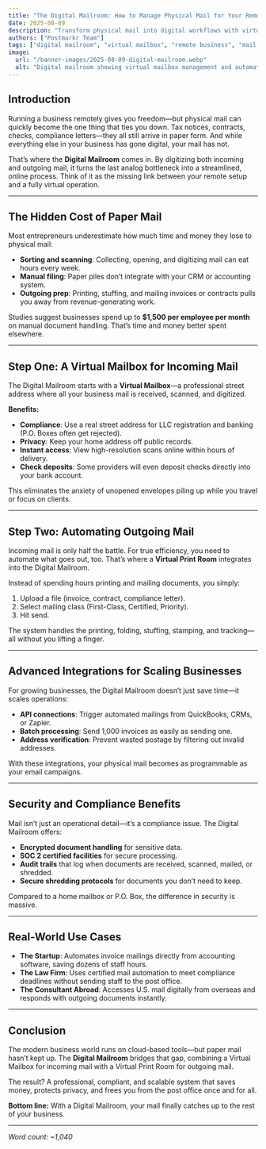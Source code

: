 ```yaml
---
title: "The Digital Mailroom: How to Manage Physical Mail for Your Remote Business"
date: 2025-08-09
description: "Transform physical mail into digital workflows with virtual mailboxes. Receive scans, automate sending, and manage business correspondence remotely without a physical office."
authors: ["Postmarkr Team"]
tags: ["digital mailroom", "virtual mailbox", "remote business", "mail automation"]
image:
  url: "/banner-images/2025-08-09-digital-mailroom.webp"
  alt: "Digital mailroom showing virtual mailbox management and automated mail workflows"
---
```


## Introduction

Running a business remotely gives you freedom—but physical mail can quickly become the one thing that ties you down. Tax notices, contracts, checks, compliance letters—they all still arrive in paper form. And while everything else in your business has gone digital, your mail has not.  

That’s where the **Digital Mailroom** comes in. By digitizing both incoming and outgoing mail, it turns the last analog bottleneck into a streamlined, online process. Think of it as the missing link between your remote setup and a fully virtual operation.  

---

## The Hidden Cost of Paper Mail

Most entrepreneurs underestimate how much time and money they lose to physical mail:  

- **Sorting and scanning**: Collecting, opening, and digitizing mail can eat hours every week.  
- **Manual filing**: Paper piles don’t integrate with your CRM or accounting system.  
- **Outgoing prep**: Printing, stuffing, and mailing invoices or contracts pulls you away from revenue-generating work.  

Studies suggest businesses spend up to **$1,500 per employee per month** on manual document handling. That’s time and money better spent elsewhere.  

---

## Step One: A Virtual Mailbox for Incoming Mail

The Digital Mailroom starts with a **Virtual Mailbox**—a professional street address where all your business mail is received, scanned, and digitized.  

**Benefits:**  
- **Compliance**: Use a real street address for LLC registration and banking (P.O. Boxes often get rejected).  
- **Privacy**: Keep your home address off public records.  
- **Instant access**: View high-resolution scans online within hours of delivery.  
- **Check deposits**: Some providers will even deposit checks directly into your bank account.  

This eliminates the anxiety of unopened envelopes piling up while you travel or focus on clients.  

---

## Step Two: Automating Outgoing Mail

Incoming mail is only half the battle. For true efficiency, you need to automate what goes out, too. That’s where a **Virtual Print Room** integrates into the Digital Mailroom.  

Instead of spending hours printing and mailing documents, you simply:  

1. Upload a file (invoice, contract, compliance letter).  
2. Select mailing class (First-Class, Certified, Priority).  
3. Hit send.  

The system handles the printing, folding, stuffing, stamping, and tracking—all without you lifting a finger.  

---

## Advanced Integrations for Scaling Businesses

For growing businesses, the Digital Mailroom doesn’t just save time—it scales operations:  

- **API connections**: Trigger automated mailings from QuickBooks, CRMs, or Zapier.  
- **Batch processing**: Send 1,000 invoices as easily as sending one.  
- **Address verification**: Prevent wasted postage by filtering out invalid addresses.  

With these integrations, your physical mail becomes as programmable as your email campaigns.  

---

## Security and Compliance Benefits

Mail isn’t just an operational detail—it’s a compliance issue. The Digital Mailroom offers:  

- **Encrypted document handling** for sensitive data.  
- **SOC 2 certified facilities** for secure processing.  
- **Audit trails** that log when documents are received, scanned, mailed, or shredded.  
- **Secure shredding protocols** for documents you don’t need to keep.  

Compared to a home mailbox or P.O. Box, the difference in security is massive.  

---

## Real-World Use Cases

- **The Startup**: Automates invoice mailings directly from accounting software, saving dozens of staff hours.  
- **The Law Firm**: Uses certified mail automation to meet compliance deadlines without sending staff to the post office.  
- **The Consultant Abroad**: Accesses U.S. mail digitally from overseas and responds with outgoing documents instantly.  

---

## Conclusion

The modern business world runs on cloud-based tools—but paper mail hasn’t kept up. The **Digital Mailroom** bridges that gap, combining a Virtual Mailbox for incoming mail with a Virtual Print Room for outgoing mail.  

The result? A professional, compliant, and scalable system that saves money, protects privacy, and frees you from the post office once and for all.  

**Bottom line:** With a Digital Mailroom, your mail finally catches up to the rest of your business.  

---
*Word count: ~1,040*

